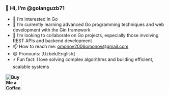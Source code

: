### 👋 Hi, I’m @golanguzb71

- 👀 I’m interested in Go
- 🌱 I’m currently learning advanced Go programming techniques and web development with the Gin framework
- 💞️ I’m looking to collaborate on Go projects, especially those involving REST APIs and backend development
- 📫 How to reach me: omonov2006omonov@gmail.com
- 😄 Pronouns: [Uzbek/English]
- ⚡ Fun fact: I love solving complex algorithms and building efficient, scalable systems

**[<img src="https://upload.wikimedia.org/wikipedia/commons/9/90/Mercedes-Logo.svg" alt="Buy Me a Coffee" width="50" height="50">](https://www.buymeacoffee.com/omonovabdulaziz)**
